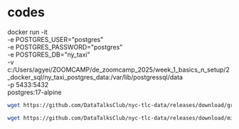 # codes

docker run -it \
  -e POSTGRES_USER="postgres" \
  -e POSTGRES_PASSWORD="postgres" \
  -e POSTGRES_DB="ny_taxi" \
  -v c:/Users/agyei/ZOOMCAMP/de_zoomcamp_2025/week_1_basics_n_setup/2_docker_sql/ny_taxi_postgres_data:/var/lib/postgressql/data \
  -p 5433:5432 \
  postgres:17-alpine


```bash
wget https://github.com/DataTalksClub/nyc-tlc-data/releases/download/green/green_tripdata_2019-10.csv.gz
```

```bash
wget https://github.com/DataTalksClub/nyc-tlc-data/releases/download/misc/taxi_zone_lookup.csv
```

